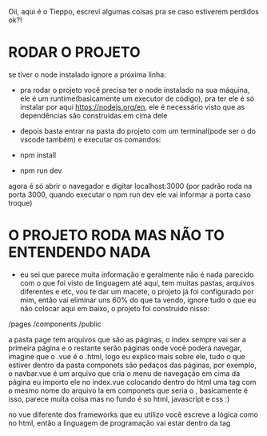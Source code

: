 Oii, aqui é o Tieppo, escrevi algumas coisas pra se caso estiverem perdidos ok?!

# RODAR O PROJETO
se tiver o node instalado ignore a próxima linha:
- pra rodar o projeto você precisa ter o node instalado na sua máquina, ele é um runtime(basicamente um executor de código), pra ter ele é só instalar por aqui https://nodejs.org/en, ele é necessário visto que as dependências são construidas em cima dele

- depois basta entrar na pasta do projeto com um terminal(pode ser o do vscode também) e executar os comandos:
- npm install
- npm run dev

agora é só abrir o navegador e digitar localhost:3000 (por padrão roda na porta 3000, quando executar o npm run dev ele vai informar a porta caso troque)



# O PROJETO RODA MAS NÃO TO ENTENDENDO NADA
- eu sei que parece muita informação e geralmente não é nada parecido com o que foi visto de linguagem até aqui, tem muitas pastas, arquivos diferentes e etc, vou te dar um macete, o projeto já foi configurado por mim, então vai eliminar uns 60% do que ta vendo, ignore tudo o que eu não colocar aqui em baixo, o projeto foi construido nisso:

/pages
/components
/public

a pasta page tem arquivos que são as páginas, o index sempre vai ser a primeira página e o restante serão páginas onde você poderá navegar, imagine que o .vue é o .html, logo eu explico mais sobre ele, tudo o que estiver dentro da pasta componets são pedaços das páginas, por exemplo, o navbar.vue é um arquivo que cria o menu de navegação em cima da página eu importo ele no index.vue colocando dentro do html uma tag com o mesmo nome do arquivo la em componets que seria o <navbar />, basicamente é isso, parece muita coisa mas no fundo é so html, javascript e css :)

no vue diferente dos frameworks que eu utilizo você escreve a lógica como no html, então a linguagem de programação vai estar dentro da tag <script>, eu particularmente separo mas o processo é mais complexo, pra facilitar deixei no mesmo arquivo, então sempre vai ter o html depois o js e caso tenha o css, eu utilizei o tailwind por ser mais rápido e prático pra mim, mas configurei o projeto pra poderem escrever o css normalmente

Acredito que é isso, boa sorte e qualquer coisa me chama que eu ajudo a entender(vale pra qualquer um que ler), assim como você provavelmente se encontra perdido eu também estive, gostaria muito de ter alguém pra tirar minhas dúvidas, por isso estou disposto a fazer o mesmo, e não se incomode com o "eu não sei nada, tenho vergonha de perguntar", eu também não sabia nada e continuo aprendendo
